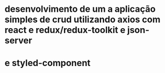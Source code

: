 # desenvolvimento de um a aplicação simples de crud utilizando axios com react e redux/redux-toolkit e json-server

# e styled-component
